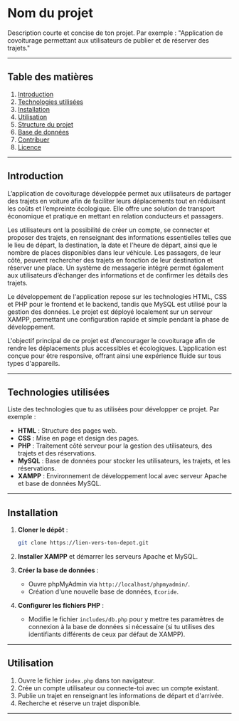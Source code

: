 # Nom du projet

Description courte et concise de ton projet. Par exemple : 
"Application de covoiturage permettant aux utilisateurs de publier et de réserver des trajets."

---

## Table des matières

1. [Introduction](#introduction)
2. [Technologies utilisées](#technologies-utilisées)
3. [Installation](#installation)
4. [Utilisation](#utilisation)
5. [Structure du projet](#structure-du-projet)
6. [Base de données](#base-de-données)
7. [Contribuer](#contribuer)
8. [Licence](#licence)

---

## Introduction

L’application de covoiturage développée permet aux utilisateurs de partager des trajets en voiture afin de faciliter leurs déplacements tout en réduisant les coûts et l’empreinte écologique. Elle offre une solution de transport économique et pratique en mettant en relation conducteurs et passagers.

Les utilisateurs ont la possibilité de créer un compte, se connecter et proposer des trajets, en renseignant des informations essentielles telles que le lieu de départ, la destination, la date et l'heure de départ, ainsi que le nombre de places disponibles dans leur véhicule. Les passagers, de leur côté, peuvent rechercher des trajets en fonction de leur destination et réserver une place. Un système de messagerie intégré permet également aux utilisateurs d’échanger des informations et de confirmer les détails des trajets.

Le développement de l'application repose sur les technologies HTML, CSS et PHP pour le frontend et le backend, tandis que MySQL est utilisé pour la gestion des données. Le projet est déployé localement sur un serveur XAMPP, permettant une configuration rapide et simple pendant la phase de développement.

L'objectif principal de ce projet est d’encourager le covoiturage afin de rendre les déplacements plus accessibles et écologiques. L’application est conçue pour être responsive, offrant ainsi une expérience fluide sur tous types d'appareils.


---

## Technologies utilisées

Liste des technologies que tu as utilisées pour développer ce projet. Par exemple :

- **HTML** : Structure des pages web.
- **CSS** : Mise en page et design des pages.
- **PHP** : Traitement côté serveur pour la gestion des utilisateurs, des trajets et des réservations.
- **MySQL** : Base de données pour stocker les utilisateurs, les trajets, et les réservations.
- **XAMPP** : Environnement de développement local avec serveur Apache et base de données MySQL.

---

## Installation


1. **Cloner le dépôt** :
    ```bash
    git clone https://lien-vers-ton-depot.git
    ```

2. **Installer XAMPP** et démarrer les serveurs Apache et MySQL.

3. **Créer la base de données** :
   - Ouvre phpMyAdmin via `http://localhost/phpmyadmin/`.
   - Création  d'une nouvelle base de données, `Ecoride`.

4. **Configurer les fichiers PHP** :
   - Modifie le fichier `includes/db.php` pour y mettre tes paramètres de connexion à la base de données si nécessaire (si tu utilises des identifiants différents de ceux par défaut de XAMPP).


---

## Utilisation


1. Ouvre le fichier `index.php` dans ton navigateur.
2. Crée un compte utilisateur ou connecte-toi avec un compte existant.
3. Publie un trajet en renseignant les informations de départ et d'arrivée.
4. Recherche et réserve un trajet disponible.

---


